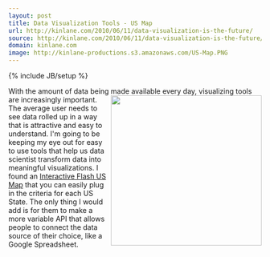 ```yaml
---
layout: post
title: Data Visualization Tools - US Map
url: http://kinlane.com/2010/06/11/data-visualization-is-the-future/
source: http://kinlane.com/2010/06/11/data-visualization-is-the-future/
domain: kinlane.com
image: http://kinlane-productions.s3.amazonaws.com/US-Map.PNG
---
```

{% include JB/setup %}

<p>
     With the amount of data being made available every day, visualizing tools are increasingly important. <img class="alignnone c1" title="US Map Visualization" src="http://kinlane-productions.s3.amazonaws.com/US-Map.PNG" alt="" width="300" align="right" /> The average user needs to see data rolled up in a way that is attractive and easy to understand. I'm going to be keeping my eye out for easy to use tools that help us data scientist transform data into meaningful visualizations. I found an <a href="http://www.flashusamap.com/statistics.php">Interactive Flash US Map</a> that you can easily plug in the criteria for each US State. The only thing I would add is for them to make a more variable API that allows people to connect the data source of their choice, like a Google Spreadsheet.
</p>